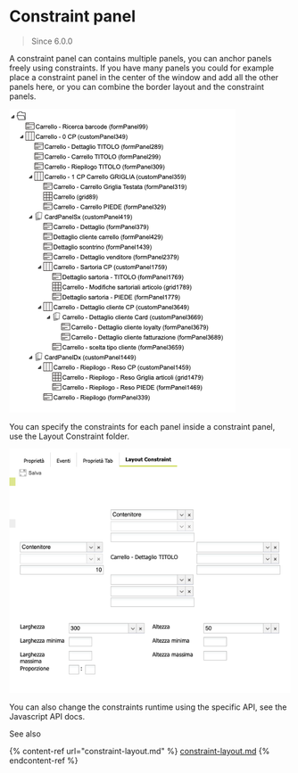 # Constraint panel

> Since 6.0.0

A constraint panel can contains multiple panels, you can anchor panels freely using constraints. If you have many panels you could for example place a constraint panel in the center of the window and add all the other panels here, or you can combine the border layout and the constraint panels.

![This is an example.](<../../../../.gitbook/assets/image (1) (1) (1).png>)

You can specify the constraints for each panel inside a constraint panel, use the Layout Constraint folder.

![](<../../../../.gitbook/assets/image (1) (2) (1).png>)

You can also change the constraints runtime using the specific API, see the Javascript API docs.

See also

{% content-ref url="constraint-layout.md" %}
[constraint-layout.md](constraint-layout.md)
{% endcontent-ref %}
